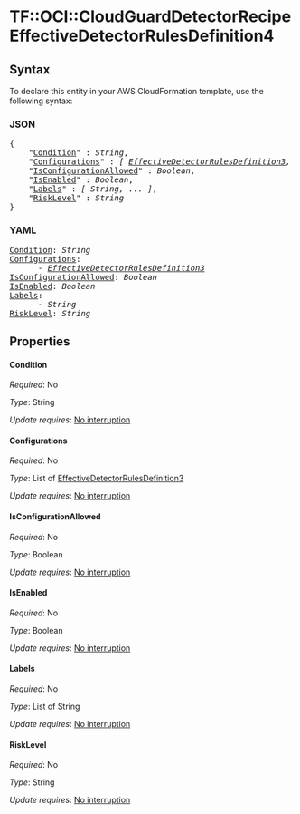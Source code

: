 # TF::OCI::CloudGuardDetectorRecipe EffectiveDetectorRulesDefinition4

## Syntax

To declare this entity in your AWS CloudFormation template, use the following syntax:

### JSON

<pre>
{
    "<a href="#condition" title="Condition">Condition</a>" : <i>String</i>,
    "<a href="#configurations" title="Configurations">Configurations</a>" : <i>[ <a href="effectivedetectorrulesdefinition3.md">EffectiveDetectorRulesDefinition3</a>, ... ]</i>,
    "<a href="#isconfigurationallowed" title="IsConfigurationAllowed">IsConfigurationAllowed</a>" : <i>Boolean</i>,
    "<a href="#isenabled" title="IsEnabled">IsEnabled</a>" : <i>Boolean</i>,
    "<a href="#labels" title="Labels">Labels</a>" : <i>[ String, ... ]</i>,
    "<a href="#risklevel" title="RiskLevel">RiskLevel</a>" : <i>String</i>
}
</pre>

### YAML

<pre>
<a href="#condition" title="Condition">Condition</a>: <i>String</i>
<a href="#configurations" title="Configurations">Configurations</a>: <i>
      - <a href="effectivedetectorrulesdefinition3.md">EffectiveDetectorRulesDefinition3</a></i>
<a href="#isconfigurationallowed" title="IsConfigurationAllowed">IsConfigurationAllowed</a>: <i>Boolean</i>
<a href="#isenabled" title="IsEnabled">IsEnabled</a>: <i>Boolean</i>
<a href="#labels" title="Labels">Labels</a>: <i>
      - String</i>
<a href="#risklevel" title="RiskLevel">RiskLevel</a>: <i>String</i>
</pre>

## Properties

#### Condition

_Required_: No

_Type_: String

_Update requires_: [No interruption](https://docs.aws.amazon.com/AWSCloudFormation/latest/UserGuide/using-cfn-updating-stacks-update-behaviors.html#update-no-interrupt)

#### Configurations

_Required_: No

_Type_: List of <a href="effectivedetectorrulesdefinition3.md">EffectiveDetectorRulesDefinition3</a>

_Update requires_: [No interruption](https://docs.aws.amazon.com/AWSCloudFormation/latest/UserGuide/using-cfn-updating-stacks-update-behaviors.html#update-no-interrupt)

#### IsConfigurationAllowed

_Required_: No

_Type_: Boolean

_Update requires_: [No interruption](https://docs.aws.amazon.com/AWSCloudFormation/latest/UserGuide/using-cfn-updating-stacks-update-behaviors.html#update-no-interrupt)

#### IsEnabled

_Required_: No

_Type_: Boolean

_Update requires_: [No interruption](https://docs.aws.amazon.com/AWSCloudFormation/latest/UserGuide/using-cfn-updating-stacks-update-behaviors.html#update-no-interrupt)

#### Labels

_Required_: No

_Type_: List of String

_Update requires_: [No interruption](https://docs.aws.amazon.com/AWSCloudFormation/latest/UserGuide/using-cfn-updating-stacks-update-behaviors.html#update-no-interrupt)

#### RiskLevel

_Required_: No

_Type_: String

_Update requires_: [No interruption](https://docs.aws.amazon.com/AWSCloudFormation/latest/UserGuide/using-cfn-updating-stacks-update-behaviors.html#update-no-interrupt)

